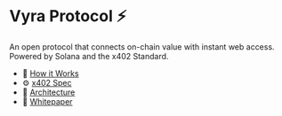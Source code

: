 # Vyra Protocol ⚡

An open protocol that connects on-chain value with instant web access.  
Powered by Solana and the x402 Standard.

- 📘 [How it Works](/docs/how-it-works.md)  
- ⚙️ [x402 Spec](/docs/x402-spec.md)  
- 🧱 [Architecture](/docs/architecture.md)  
- 📄 [Whitepaper](/vyra_whitepaper.md)

